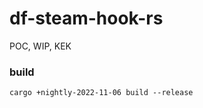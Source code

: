 # df-steam-hook-rs

POC, WIP, KEK

### build

```shell
cargo +nightly-2022-11-06 build --release
```